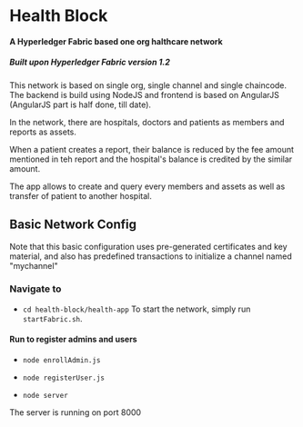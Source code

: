 # Health Block
#### A Hyperledger Fabric based one org halthcare network

##### Built upon Hyperledger Fabric version 1.2
This network is based on single org, single channel and single chaincode.
The backend is build using NodeJS and frontend is based on AngularJS (AngularJS part is half done, till date).

In the network, there are hospitals, doctors and patients as members and reports as assets.

When a patient creates a report, their balance is reduced by the fee amount mentioned in teh report and the hospital's balance is credited by the similar amount.

The app allows to create and query every members and assets as well as transfer of patient to another hospital.

## Basic Network Config

Note that this basic configuration uses pre-generated certificates and
key material, and also has predefined transactions to initialize a 
channel named "mychannel"

### Navigate to
* ``cd health-block/health-app``
To start the network, simply run ``startFabric.sh``.

#### Run to register admins and users
* ``node enrollAdmin.js``

* ``node registerUser.js``

* ``node server``

The server is running on port 8000



